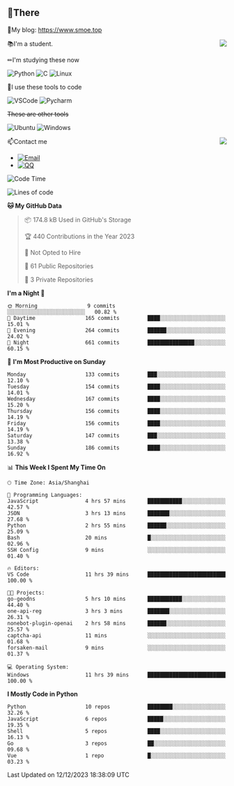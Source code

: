 
## 👏There

📰My blog: https://www.smoe.top

<img align="right" src="https://github-readme-stats.vercel.app/api/top-langs/?username=AkashiCoin"/>


📚I'm a student.

✏I'm studying these now

![Python](https://img.shields.io/badge/-Python-blue?style=flat-square&logo=Python&logoColor=fff)
![C](https://img.shields.io/badge/-C-585858?style=flat-square&logo=C&logoColor=fff)
![Linux](https://img.shields.io/badge/-Linux-black?style=flat-square&logo=Linux&logoColor=fff)

🔨I use these tools to code

![VSCode](https://img.shields.io/badge/-VSCode-blue?style=flat-square&logo=visualstudiocode&logoColor=fff)
![Pycharm](https://img.shields.io/badge/-Pycharm-green?style=flat-square&logo=pycharm&logoColor=fff)

 ~~These are other tools~~

![Ubuntu](https://img.shields.io/badge/-Ubuntu-orange?style=flat-square&logo=Ubuntu&logoColor=fff)
![Windows](https://img.shields.io/badge/-Windows-blue?style=flat-square&logo=Windows&logoColor=fff)

<img align="right" src="https://github-readme-stats.vercel.app/api?username=AkashiCoin" />


📫Contact me

* [![Email](https://img.shields.io/badge/Email-l1040186796@gmail.com-1?style=social&logoColor=fff)](mailto:l1040186796@gmail.com)
* [![QQ](https://img.shields.io/badge/QQ-1040186796-1?style=social&logoColor=fff)](tencent://AddContact/?fromId=45&fromSubId=1&subcmd=all&uin=1040186796&website=www.oicqzone.com)

<!--START_SECTION:waka-->
![Code Time](http://img.shields.io/badge/Code%20Time-1%2C085%20hrs%2036%20mins-blue)

![Lines of code](https://img.shields.io/badge/From%20Hello%20World%20I%27ve%20Written-279.9%20thousand%20lines%20of%20code-blue)

**🐱 My GitHub Data** 

> 📦 174.8 kB Used in GitHub's Storage 
 > 
> 🏆 440 Contributions in the Year 2023
 > 
> 🚫 Not Opted to Hire
 > 
> 📜 61 Public Repositories 
 > 
> 🔑 3 Private Repositories 
 > 
**I'm a Night 🦉** 

```text
🌞 Morning                9 commits           ░░░░░░░░░░░░░░░░░░░░░░░░░   00.82 % 
🌆 Daytime                165 commits         ████░░░░░░░░░░░░░░░░░░░░░   15.01 % 
🌃 Evening                264 commits         ██████░░░░░░░░░░░░░░░░░░░   24.02 % 
🌙 Night                  661 commits         ███████████████░░░░░░░░░░   60.15 % 
```
📅 **I'm Most Productive on Sunday** 

```text
Monday                   133 commits         ███░░░░░░░░░░░░░░░░░░░░░░   12.10 % 
Tuesday                  154 commits         ████░░░░░░░░░░░░░░░░░░░░░   14.01 % 
Wednesday                167 commits         ████░░░░░░░░░░░░░░░░░░░░░   15.20 % 
Thursday                 156 commits         ████░░░░░░░░░░░░░░░░░░░░░   14.19 % 
Friday                   156 commits         ████░░░░░░░░░░░░░░░░░░░░░   14.19 % 
Saturday                 147 commits         ███░░░░░░░░░░░░░░░░░░░░░░   13.38 % 
Sunday                   186 commits         ████░░░░░░░░░░░░░░░░░░░░░   16.92 % 
```


📊 **This Week I Spent My Time On** 

```text
🕑︎ Time Zone: Asia/Shanghai

💬 Programming Languages: 
JavaScript               4 hrs 57 mins       ███████████░░░░░░░░░░░░░░   42.57 % 
JSON                     3 hrs 13 mins       ███████░░░░░░░░░░░░░░░░░░   27.68 % 
Python                   2 hrs 55 mins       ██████░░░░░░░░░░░░░░░░░░░   25.09 % 
Bash                     20 mins             █░░░░░░░░░░░░░░░░░░░░░░░░   02.96 % 
SSH Config               9 mins              ░░░░░░░░░░░░░░░░░░░░░░░░░   01.40 % 

🔥 Editors: 
VS Code                  11 hrs 39 mins      █████████████████████████   100.00 % 

🐱‍💻 Projects: 
go-geodns                5 hrs 10 mins       ███████████░░░░░░░░░░░░░░   44.40 % 
one-api-reg              3 hrs 3 mins        ███████░░░░░░░░░░░░░░░░░░   26.31 % 
nonebot-plugin-openai    2 hrs 58 mins       ██████░░░░░░░░░░░░░░░░░░░   25.57 % 
captcha-api              11 mins             ░░░░░░░░░░░░░░░░░░░░░░░░░   01.68 % 
forsaken-mail            9 mins              ░░░░░░░░░░░░░░░░░░░░░░░░░   01.37 % 

💻 Operating System: 
Windows                  11 hrs 39 mins      █████████████████████████   100.00 % 
```

**I Mostly Code in Python** 

```text
Python                   10 repos            ████████░░░░░░░░░░░░░░░░░   32.26 % 
JavaScript               6 repos             █████░░░░░░░░░░░░░░░░░░░░   19.35 % 
Shell                    5 repos             ████░░░░░░░░░░░░░░░░░░░░░   16.13 % 
Go                       3 repos             ██░░░░░░░░░░░░░░░░░░░░░░░   09.68 % 
Vue                      1 repo              █░░░░░░░░░░░░░░░░░░░░░░░░   03.23 % 
```




 Last Updated on 12/12/2023 18:38:09 UTC
<!--END_SECTION:waka-->
